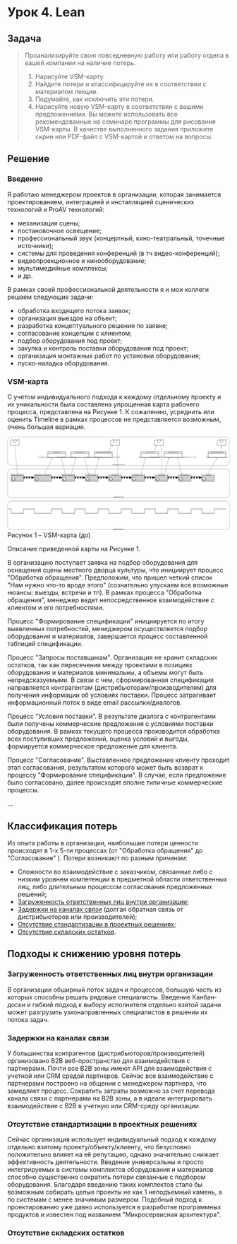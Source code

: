 # Урок 4. Lean
## Задача

> Проанализируйте свою повседневную работу или работу отдела в вашей компании на наличие потерь.
> 1. Нарисуйте VSM-карту.
> 2. Найдите потери и классифицируйте их в соответствии с материалом лекции.
> 3. Подумайте, как исключить эти потери.
> 4. Нарисуйте новую VSM-карту в соответствии с вашими предложениями.
> Вы можете использовать все рекомендованные на семинаре программы для рисования VSM-карты. В качестве выполненного задания приложите скрин или PDF-файл с VSM-картой и ответом на вопросы.

## Решение

### Введение
Я работаю менеджером проектов в организации, которая занимается проектированием, интеграцией и инсталляцией сценических технологий и ProAV технологий:

- механизация сцены;
- постановочное освещение;
- профессиональный звук (концертный, кино-театральный, точечные источники);
- системы для проведения конференций (в тч видео-конференций);
- видеопроекционное и кинооборудование;
- мультимедийные комплексы;
- и др.

В рамках своей профессиональной деятельности я и мои коллеги решаем следующие задачи:

- обработка входящего потока заявок;
- организация выездов на объект;
- разработка концептуального решения по заявке;
- согласование концепции с клиентом;
- подбор оборудования под проект;
- закупка и контроль поставки оборудования под проект;
- организация монтажных работ по установки оборудования;
- пуско-наладка оборудования.

### VSM-карта

С учетом индивидуального подхода к каждому отдельному проекту и их уникальности была составлена упрощенная карта рабочего процесса, представлена на Рисунке 1. К сожалению, усреднить или оценить Timeline в рамках процессов не представляется возможным, очень большая вариация.

![VSM-карта (до)](/lesson%204/VSM-before.svg)
Рисунок 1 – VSM-карта (до)

Описание приведенной карты на Рисунке 1.

В организацию поступает заявка на подбор оборудования для оснащения сцены местного дворца культуры, что инициирует процесс "Обработка обращения". Предположим, что пришел четкий список "Нам нужно что-то вроде этого" (сознательно упускаем все возможные нюансы: выезды, встречи и тп). В рамках процесса "Обработка обращения", менеджер ведет непосредственное взаимодействие с клиентом и его потребностями.

Процесс "Формирование спецификации" инициируется по итогу выявленных потребностей, менеджером осуществляется подбор оборудования и материалов, завершается процесс составленной таблицей спецификации.

Процесс "Запросы поставщикам". Организация не хранит складских остатков, так как пересечения между проектами в позициях оборудования и материалов минимальны, а объемы могут быть непредсказуемыми. В связи с чем, сформированная спецификация направляется контрагентам (дистрибьюторам/производителям) для получения информации об условиях поставки. Процесс затрагивает информационный поток в виде email рассылки/диалогов.

Процесс "Условия поставки". В результате диалога с контрагентами были получены коммерческие предложения с условиями поставки оборудования. В рамках текущего процесса производится обработка всех поступивших предложений, оценка условий и выгоды, формируется коммерческое предложение для клиента.

Процесс "Согласование". Выставленное предложение клиенту проходит этап согласования, результатом которого может быть возврат к процессу "Формирование спецификации". В случае, если предложение было согласовано, далее происходят вполне типичные коммерческие процессы.

...


## Классификация потерь

Из опыта работы в организации, наибольшие потери ценности происходят в 1-х 5-ти процессах (от "Обработка обращения" до "Согласование" ). Потери возникают по разным причинам:

- Сложности во взаимодействие с заказчиком, связанные либо с низким уровнем компетенции в предметной области ответственных лиц, либо длительным процессом согласования предложенных решений;
- [Загруженность ответственных лиц внутри организации](lesson%204/lesson_4.md#Загруженность%20ответственных%20лиц%20внутри%20организации);
- [Задержки на каналах связи](lesson%204/lesson_4.md#Задержки%20на%20каналах%20связи) (долгая обратная связь от дистрибьюторов или производителей);
- [Отсутствие стандартизации в проектных решениях](lesson%204/lesson_4.md#Отсутствие%20стандартизации%20в%20проектных%20решениях);
- [Отсутствие складских остатков](lesson%204/lesson_4.md#Отсутствие%20складских%20остатков).


## Подходы к снижению уровня потерь


###  Загруженность ответственных лиц внутри организации

В организации обширный поток задач и процессов, большую часть из которых способны решать рядовые специалисты. Введение Канбан-доски и гибкий подход к выбору исполнителя отдельно взятой задачи может разгрузить узконаправленных специалистов в решении их потока задач. 


### Задержки на каналах связи

У большинства контрагентов (дистрибьюторов/производителей) организовано B2B веб-пространство для взаимодействия с партнерами. Почти все B2B зоны имеют API для взаимодействия с учетной или CRM средой партнеров.
Сейчас все взаимодействие с партнерами построено на общении с менеджером партнера, что замедляет процесс. Сократить затраты возможно за счет перевода канала связи с партнерами на B2B зоны, а в идеале интегрировать взаимодействие с B2B в учетную или CRM-среду организации.


### Отсутствие стандартизации в проектных решениях

Сейчас организация использует индивидуальный подход к каждому отдельно взятому проекту/объекту/клиенту, что безусловно положительно влияет на её репутацию, однако значительно снижает эффективность деятельности.
Введение универсальны и просто интегрируемых в системы комплектов оборудования и материалов способно существенно сократить потери связанные с подбором оборудования. Благодаря введению таких комплектов стало бы возможным собирать целые проекты не как 1 неподъемный камень, а по системам с менее значимым размером. Подобный подход к проектированию уже давно используется в разработке программных продуктов и известен под названием "Микросервисная архитектура".



### Отсутствие складских остатков
